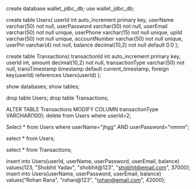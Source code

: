 

create database wallet_jdbc_db; 
use wallet_jdbc_db;

create table Users( 
 userId int auto_increment primary key, 
 userName varchar(50) not null,
 userPassword varchar(50) not null,
 userEmail varchar(50) not null unique,
 userPhone varchar(15) not null unique,
 upiId varchar(50) not null unique,
 accountNumber varchar(50) not null unique,
 userPin varchar(4) not null,
 balance decimal(10,2) not null default 0.0
 );

create table Transactions(
 transactionId int auto_increment primary key,
 userId int, amount decimal(10,2) not null,
 transactionType varchar(50) not null,
 transTimestamp timestamp default current_timestamp,
 foreign key(userId) references Users(userId)
 );

show databases; 
show tables;

drop table Users;
drop table Transactions;

ALTER TABLE Transactions MODIFY COLUMN transactionType VARCHAR(100);
delete from Users where userId=2;

Select * from Users where userName="jhgg" AND userPassword="nmnm";

select * from Users;

select * from Transactions;

insert into Users(userId, userName, userPassword, userEmail, balance) values(123, "Shobhit Yadav", "shobhit@123", "shobhit@email.com", 37000); 
insert into Users(userName, userPassword, userEmail, balance) values("Rohan Rana", "rohan@123", "rohan@email.com", 42000);
